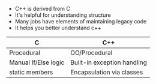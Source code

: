 * C++ is derived from C
* It's helpful for understanding structure
* Many jobs have elements of maintaining legacy code
* It helps you better understand c++



| C                    | C++                         |
| -------------------- | --------------------------- |
| Procedural           | OO/Procedural               |
| Manual If/Else logic | Built-in exception handling |
| static members       | Encapsulation via classes   |



